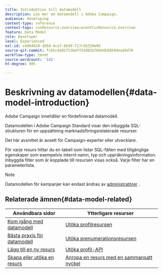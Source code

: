 ```yaml
---
title: Introduktion till datamodell
description: Läs mer om datamodell i Adobe Campaign.
audience: developing
content-type: reference
context-tags: cusResource,overview;eventCusResource,overview
feature: Data Model
role: Developer
level: Experienced
exl-id: c4d6d420-1058-4ca7-bb39-717c56329e05
source-git-commit: fcb5c4a92f23bdffd1082b7b044b5859dead9d70
workflow-type: tm+mt
source-wordcount: '142'
ht-degree: 98%

---
```


# Beskrivning av datamodellen{#data-model-introduction}

Adobe Campaign innehåller en fördefinierad datamodell.

Datamodellen i Adobe Campaign Standard visar den inbyggda SQL-strukturen för en uppsättning marknadsföringsrelaterade resurser.

Det här avsnittet är avsett för Campaign-experter eller utvecklare.

För varje resurs hittar du en tabell som listar SQL-fälten med tillgängliga egenskaper som exempelvis internt namn, typ och uppräkningsinformation.  Inbyggda filter som är kopplade till resursen visas också.  Varje filter har en parameterlista.

>[!NOTE]
>Datamodellen för kampanjer kan endast ändras av [administratörer](../../administration/using/users-management.md#functional-administrators) .

## Relaterade ämnen{#data-model-related}

| Användbara sidor | Ytterligare resurser |
|---|---|
| [Kom igång med datamodell](data-model-concepts.md) | [Utöka profilresursen](extending-the-profile-resource-with-a-new-field.md) |
| [Bästa praxis för datamodell](data-model-best-practices.md) | [Utöka prenumerationsresursen](extending-the-subscriptions-to-an-application-resource.md) |
| [Lägg till en ny resurs](key-steps-to-add-a-resource.md) | [Utöka profil-API](about-extending-the-api.md) |
| [Skapa eller utöka en resurs](creating-or-extending-the-resource.md) | [Anropa en resurs med en sammansatt nyckel](uc-calling-resource-id-key.md) |
